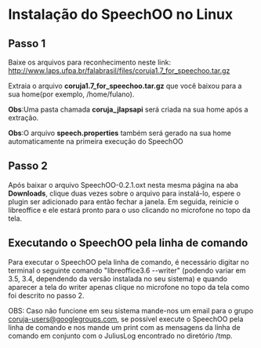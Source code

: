 # Instalação do SpeechOO no Linux #

## Passo 1 ##

Baixe os arquivos para reconhecimento neste link: http://www.laps.ufpa.br/falabrasil/files/coruja1.7_for_speechoo.tar.gz

Extraia o arquivo **coruja1.7\_for\_speechoo.tar.gz** que você baixou para a sua home(por exemplo, /home/fulano).

**Obs**:Uma pasta chamada **coruja\_jlapsapi** será criada na sua home após a extração.

**Obs**:O arquivo **speech.properties** também será gerado na sua home automaticamente na primeira execução do SpeechOO

## Passo 2 ##

Após baixar o arquivo SpeechOO-0.2.1.oxt nesta mesma página na aba **Downloads**, clique duas vezes sobre o arquivo para instalá-lo, espere o plugin ser adicionado para então fechar a janela. Em seguida, reinicie o libreoffice e ele estará pronto para o uso clicando no microfone no topo da tela.

## Executando o SpeechOO pela linha de comando ##

Para executar o SpeechOO pela linha de comando, é necessário digitar no terminal o seguinte comando "libreoffice3.6 --writer" (podendo variar em 3.5, 3.4, dependendo da versão instalada no seu sistema) e quando aparecer a tela do writer apenas clique no microfone no topo da tela como foi descrito no passo 2.

OBS: Caso não funcione em seu sistema mande-nos um email para o grupo coruja-users@googlegroups.com, se possível execute o SpeechOO pela linha de comando e nos mande um print com as mensagens da linha de comando em conjunto com o JuliusLog encontrado no diretório /tmp.